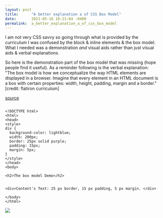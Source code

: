 ```yaml
---
layout: post
title:      "A better explanation a of CSS Box Model"
date:       2021-05-16 10:21:04 -0400
permalink:  a_better_explanation_a_of_css_box_model
---
```



I am not very CSS savvy so going through what is provided by the curriculum I was confused by the block & inline elements & the box model. What I needed was a demonstration *and* visual aids rather than just visual aids & verbal explanations.

So here is the demonstration part of the box model that was missing (hope people find it useful). As a reminder following is the verbal explanation: 
"The box model is how we conceptualize the way HTML elements are displayed in a browser. Imagine that every element in an HTML document is a box with certain properties: width, height, padding, margin and a border." [credit: flatiron curriculum]

[source ](https://github.com/mrarthurwhite/css_box_model_demo/index.html)

```

<!DOCTYPE html>
<html>
<head>
<style>
div {
  background-color: lightblue;
  width: 200px;
  border: 25px solid purple;
  padding: 15px;
  margin: 5px;
}
</style>
</head>
<body>

<h2>The box model Demo</h2>


<div>Content's Text: 25 px border, 15 px padding, 5 px margin. </div>

</body>
</html>

```

![](https://mrarthurwhite.github.io/css_box_model_demo/imgs/screenshot.jpg)

